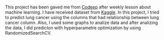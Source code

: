 This project has been gaved me from [Codeep]("https://www.linkedin.com/groups/9811775/") after weekly lesson about machine learning. I have received dataset from [Kaggle]("https://www.kaggle.com"). In this project, I tried to predict lung cancer using the columns that had relationship between lung cancer column. Also, I used some graphs to analize data and after analizing the data, I did predicton with hyperparametre optimization by using RandomizedSearchCV.
